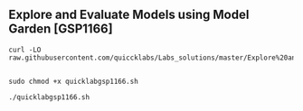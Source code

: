 ## Explore and Evaluate Models using Model Garden [GSP1166]

```
curl -LO raw.githubusercontent.com/quiccklabs/Labs_solutions/master/Explore%20and%20Evaluate%20Models%20using%20Model%20Garden/quicklabgsp1166.sh


sudo chmod +x quicklabgsp1166.sh

./quicklabgsp1166.sh

```
